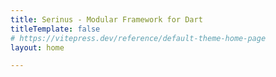 ```yaml
---
title: Serinus - Modular Framework for Dart
titleTemplate: false
# https://vitepress.dev/reference/default-theme-home-page
layout: home

---
```


<script setup>
  import Home from './components/home.vue';
</script>

<Home />
